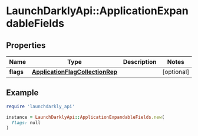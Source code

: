# LaunchDarklyApi::ApplicationExpandableFields

## Properties

| Name | Type | Description | Notes |
| ---- | ---- | ----------- | ----- |
| **flags** | [**ApplicationFlagCollectionRep**](ApplicationFlagCollectionRep.md) |  | [optional] |

## Example

```ruby
require 'launchdarkly_api'

instance = LaunchDarklyApi::ApplicationExpandableFields.new(
  flags: null
)
```

